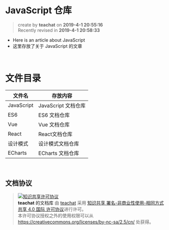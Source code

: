 JavaScript 仓库
===

> create by **teachat** on **2019-4-1 20:55:16**   
> Recently revised in **2019-4-1 20:58:33**
* Here is an article about JavaScript
* 这里存放了关于 JavaScript 的文章

<br>

# 文件目录
| 文件名             | 存放内容                          |
| ------------------ | --------------------------------- |
| JavaScript        | JavaScript 文档仓库                       |
| ES6       | ES6 文档仓库                      |
| Vue | Vue 文档仓库                |
| React   | React文档仓库                      |
| 设计模式   | 设计模式文档仓库 |
| ECharts|ECharts 文档仓库|

<br>

## 文档协议 
> <a rel="license" href="http://creativecommons.org/licenses/by-nc-sa/4.0/"><img alt="知识共享许可协议" style="border-width:0" src="https://i.creativecommons.org/l/by-nc-sa/4.0/88x31.png" /></a><br /><a xmlns:dct="http://purl.org/dc/terms/" property="dct:title">**teachat** 的文档库</a> 由 <a xmlns:cc="http://creativecommons.org/ns#" href="wzh" property="cc:attributionName" rel="cc:attributionURL">teachat</a> 采用 <a rel="license" href="http://creativecommons.org/licenses/by-nc-sa/4.0/">知识共享 署名-非商业性使用-相同方式共享 4.0 国际 许可协议</a>进行许可。<br />本许可协议授权之外的使用权限可以从 <a xmlns:cc="http://creativecommons.org/ns#" href="https://creativecommons.org/licenses/by-nc-sa/2.5/cn/" rel="cc:morePermissions">https://creativecommons.org/licenses/by-nc-sa/2.5/cn/</a> 处获得。